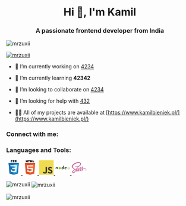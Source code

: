 <h1 align="center">Hi 👋, I'm Kamil</h1>
<h3 align="center">A passionate frontend developer from India</h3>

<p align="left"> <img src="https://komarev.com/ghpvc/?username=mrzuxii&label=Profile%20views&color=0e75b6&style=flat" alt="mrzuxii" /> </p>

<p align="left"> <a href="https://github.com/ryo-ma/github-profile-trophy"><img src="https://github-profile-trophy.vercel.app/?username=mrzuxii" alt="mrzuxii" /></a> </p>

- 🔭 I’m currently working on [4234](4432)

- 🌱 I’m currently learning **42342**

- 👯 I’m looking to collaborate on [4234](4324)

- 🤝 I’m looking for help with [432](43242)

- 👨‍💻 All of my projects are available at [https://www.kamilbieniek.pl/](https://www.kamilbieniek.pl/)

<h3 align="left">Connect with me:</h3>
<p align="left">
</p>

<h3 align="left">Languages and Tools:</h3>
<p align="left"> <a href="https://www.w3schools.com/css/" target="_blank" rel="noreferrer"> <img src="https://raw.githubusercontent.com/devicons/devicon/master/icons/css3/css3-original-wordmark.svg" alt="css3" width="40" height="40"/> </a> <a href="https://www.w3.org/html/" target="_blank" rel="noreferrer"> <img src="https://raw.githubusercontent.com/devicons/devicon/master/icons/html5/html5-original-wordmark.svg" alt="html5" width="40" height="40"/> </a> <a href="https://developer.mozilla.org/en-US/docs/Web/JavaScript" target="_blank" rel="noreferrer"> <img src="https://raw.githubusercontent.com/devicons/devicon/master/icons/javascript/javascript-original.svg" alt="javascript" width="40" height="40"/> </a> <a href="https://nodejs.org" target="_blank" rel="noreferrer"> <img src="https://raw.githubusercontent.com/devicons/devicon/master/icons/nodejs/nodejs-original-wordmark.svg" alt="nodejs" width="40" height="40"/> </a> <a href="https://sass-lang.com" target="_blank" rel="noreferrer"> <img src="https://raw.githubusercontent.com/devicons/devicon/master/icons/sass/sass-original.svg" alt="sass" width="40" height="40"/> </a> </p>

<p><img align="left" src="https://github-readme-stats.vercel.app/api/top-langs?username=mrzuxii&show_icons=true&locale=en&layout=compact" alt="mrzuxii" /></p>

<p>&nbsp;<img align="center" src="https://github-readme-stats.vercel.app/api?username=mrzuxii&show_icons=true&locale=en" alt="mrzuxii" /></p>

<p><img align="center" src="https://github-readme-streak-stats.herokuapp.com/?user=mrzuxii&" alt="mrzuxii" /></p>

